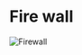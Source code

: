 # Fire wall

![Firewall](https://s3.amazonaws.com/intranet-projects-files/holbertonschool-sysadmin_devops/284/V1HjQ1Y.png)
